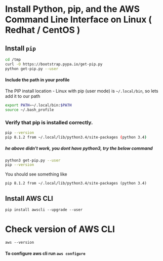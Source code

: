 # Install Python, pip, and the AWS Command Line Interface on Linux ( Redhat / CentOS )

## Install `pip`
```sh
cd /tmp
curl -O https://bootstrap.pypa.io/get-pip.py
python get-pip.py --user
```

#### Include the path in your profile
The PIP install location - Linux with pip (user mode) is `~/.local/bin`, so lets add it to our path
```sh
export PATH=~/.local/bin:$PATH
source ~/.bash_profile
```

### Verify that pip is installed correctly.
```sh
pip --version
pip 8.1.2 from ~/.local/lib/python3.4/site-packages (python 3.4)
```
##### he above didn't work, you dont have python3, try the below command
```sh
python3 get-pip.py --user
pip --version
```
You should see something like
```
pip 8.1.2 from ~/.local/lib/python3.4/site-packages (python 3.4)
```

## Install AWS CLI
```
pip install awscli --upgrade --user
```

# Check version of AWS CLI
```
aws --version
```

#### To configure aws cli run `aws configure`

